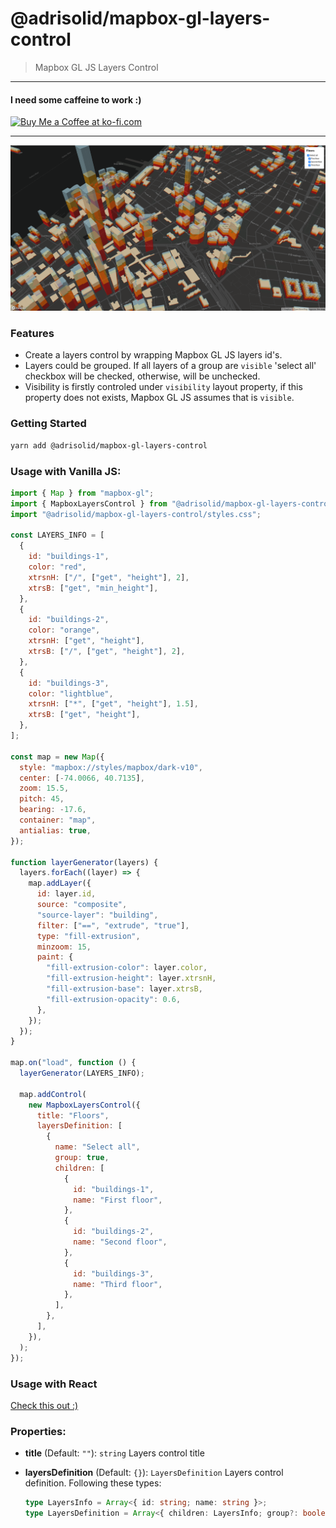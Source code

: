 # @adrisolid/mapbox-gl-layers-control

> Mapbox GL JS Layers Control

---

<h4>I need some caffeine to work :)</h4>
<a href='https://ko-fi.com/R6R01NRMJ' target='_blank'><img height='36' style='border:0px;height:36px;' src='https://cdn.ko-fi.com/cdn/kofi3.png?v=2' border='0' alt='Buy Me a Coffee at ko-fi.com' /></a>

---

<img src="./thumb.png" alt="thumb">

### Features

- Create a layers control by wrapping Mapbox GL JS layers id's.
- Layers could be grouped. If all layers of a group are `visible` 'select all' checkbox will be checked, otherwise, will be unchecked.
- Visibility is firstly controled under `visibility` layout property, if this property does not exists, Mapbox GL JS assumes that is `visible`.

### Getting Started

```bash
yarn add @adrisolid/mapbox-gl-layers-control
```

### Usage with Vanilla JS:

```js
import { Map } from "mapbox-gl";
import { MapboxLayersControl } from "@adrisolid/mapbox-gl-layers-control";
import "@adrisolid/mapbox-gl-layers-control/styles.css";

const LAYERS_INFO = [
  {
    id: "buildings-1",
    color: "red",
    xtrsnH: ["/", ["get", "height"], 2],
    xtrsB: ["get", "min_height"],
  },
  {
    id: "buildings-2",
    color: "orange",
    xtrsnH: ["get", "height"],
    xtrsB: ["/", ["get", "height"], 2],
  },
  {
    id: "buildings-3",
    color: "lightblue",
    xtrsnH: ["*", ["get", "height"], 1.5],
    xtrsB: ["get", "height"],
  },
];

const map = new Map({
  style: "mapbox://styles/mapbox/dark-v10",
  center: [-74.0066, 40.7135],
  zoom: 15.5,
  pitch: 45,
  bearing: -17.6,
  container: "map",
  antialias: true,
});

function layerGenerator(layers) {
  layers.forEach((layer) => {
    map.addLayer({
      id: layer.id,
      source: "composite",
      "source-layer": "building",
      filter: ["==", "extrude", "true"],
      type: "fill-extrusion",
      minzoom: 15,
      paint: {
        "fill-extrusion-color": layer.color,
        "fill-extrusion-height": layer.xtrsnH,
        "fill-extrusion-base": layer.xtrsB,
        "fill-extrusion-opacity": 0.6,
      },
    });
  });
}

map.on("load", function () {
  layerGenerator(LAYERS_INFO);

  map.addControl(
    new MapboxLayersControl({
      title: "Floors",
      layersDefinition: [
        {
          name: "Select all",
          group: true,
          children: [
            {
              id: "buildings-1",
              name: "First floor",
            },
            {
              id: "buildings-2",
              name: "Second floor",
            },
            {
              id: "buildings-3",
              name: "Third floor",
            },
          ],
        },
      ],
    }),
  );
});
```

### Usage with React

[Check this out :)](https://github.com/AdriSolid/mapbox-gl-layers-control/tree/master/examples/with-react)

### Properties:

- **title** (Default: `""`): `string` Layers control title
- **layersDefinition** (Default: `{}`): `LayersDefinition` Layers control definition. Following these types:

  ```ts
  type LayersInfo = Array<{ id: string; name: string }>;
  type LayersDefinition = Array<{ children: LayersInfo; group?: boolean; name?: string }>;
  ```
